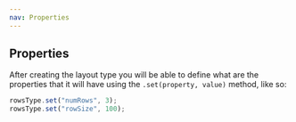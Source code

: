 ```yaml
---
nav: Properties
---
```


## Properties

After creating the layout type you will be able to define what are the properties that it will have using the `.set(property, value)` method, like so:

```javascript
rowsType.set("numRows", 3);
rowsType.set("rowSize", 100);
```

